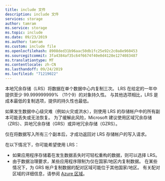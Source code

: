 ```yaml
---
title: include 文件
description: include 文件
services: storage
author: tamram
ms.service: storage
ms.topic: include
ms.date: 09/23/2019
ms.author: tamram
ms.custom: include file
ms.openlocfilehash: 8908ded31b96aac50db1fc25e92c2c0a8e960453
ms.sourcegitcommit: 3fa4384af35c64f6674f40e0d4128e1274083487
ms.translationtype: MT
ms.contentlocale: zh-CN
ms.lasthandoff: 09/24/2019
ms.locfileid: "71219022"
---
```

本地冗余存储（LRS）将数据在单个数据中心内复制三次。 LRS 在给定的一年中提供至少 99.999999999% （11个9）的对象持久性。 与其他选项相比，LRS 是成本最低的复制选项，提供的持久性也最低。

如果发生数据中心级灾难（例如火灾或洪水），则使用 LRS 的存储帐户中的所有副本可能丢失或无法恢复。 为了缓解此风险，Microsoft 建议使用区域冗余存储（ZRS）、异地冗余存储（GRS）或异地冗余存储（GZRS）。

仅在将数据写入所有三个副本后，才成功返回对 LRS 存储帐户的写入请求。

在以下情况下，你可能希望使用 LRS：

* 如果应用程序存储着在发生数据丢失时可轻松重构的数据，则可以选择 LRS。
* 由于数据治理要求，某些应用程序限制为仅在国家/地区内复制数据。 在某些情况下，为 GRS 帐户复制数据的配对区域可能位于其他国家/地区。 有关配对区域的详细信息，请参阅 [Azure 区域](https://azure.microsoft.com/regions/)。
